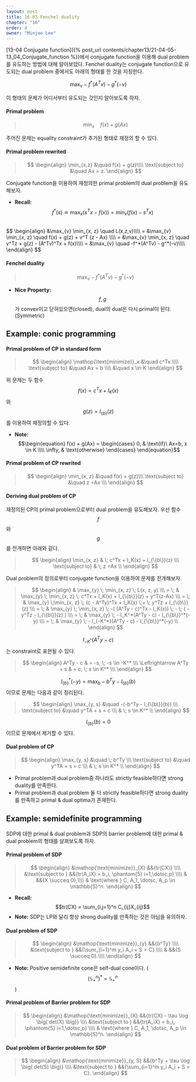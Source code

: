 ```yaml
---
layout: post
title: 16-03 Fenchel duality
chapter: "16"
order: 4
owner: "Minjoo Lee"
---
```

<script type="text/x-mathjax-config">
MathJax.Hub.Config({
    displayAlign: "center"
});
</script>

[13-04 Conjugate function]({% post_url contents/chapter13/21-04-05-13_04_Conjugate_function %})에서 conjugate function을 이용해 dual problem를 유도하는 방법에 대해 알아보았다. Fenchel duality는 conjugate function으로 유도되는 dual problem 중에서도 아래의 형태를 한 것을 지칭한다.

$$
\max_{v} -f^*(A^Tv) - g^*(-v)
$$

이 형태의 문제가 어디서부터 유도되는 것인지 알아보도록 하자.

#### Primal problem

> $$
> \min_{x} \quad f(x) + g(Ax)
> $$

주어진 문제는 equality constraint가 추가된 형태로 재정의 할 수 있다.

#### Primal problem rewrited
> $$
 \begin{align}
 \min_{x,z} &\quad f(x) + g(z)\\\\
 \text{subject to} &\quad Ax = z.
 \end{align}
 $$

Conjugate function을 이용하여 재정의한 primal problem의 dual problem을 유도해보자. <br/>

* **Recall:** $$f^*(s) \doteq  \max_{x} \big( s^Tx - f(x) \big) = \min_{x} \big( f(x) - s^Tx \big)$$

<br/>
$$
\begin{align}
&\max_{v} \min_{x, z} \quad L(x,z,v)\\\\
= &\max_{v} \min_{x, z} \quad f(x) + g(z) + v^T (z - Ax) \\\\
= &\max_{v} \min_{x, z} \quad v^Tz + g(z) - (A^Tv)^Tx + f(x)\\\\
= &\max_{v} \quad  -f^*(A^Tv) - g^*(-v)\\\\
\end{align}
$$

#### Fenchel duality
> $$
> \max_{v} -f^*(A^Tv) - g^*(-v)
> $$

* **Nice Property:** $$f, g$$가 convex이고 닫혀있으면(closed), dual의 dual은 다시 primal이 된다. (Symmetric)

## Example: conic programming

#### Primal problem of CP in standard form
>$$
\begin{align}
    \mathop{\text{minimize}}_x &\quad c^Tx \\\\
    \text{subject to} &\quad Ax = b \\\\
    &\quad x \in K
\end{align}
$$

위 문제는 두 함수 $$f(x) = c^Tx + I_K(x)$$와 $$g(z) = I_{\{b\}}(z)$$를 이용하여 재정의할 수 있다.<br/>

* **Note:** $$\begin{equation}
    f(x) + g(Ax) = 
    \begin{cases}
      0, & \text{if}\ Ax=b, x \in K \\\\
      \infty, & \text{otherwise}
    \end{cases}
  \end{equation}$$

#### Primal problem of CP rewrited
> $$
> \begin{align}
> \min_{x, z} &\quad  f(x) + g(z)\\\
> \text{subject to} &\quad z  =Ax \\\
> \end{align}
> $$

#### Deriving dual problem of CP

재정의된 CP의 primal problem으로부터 dual problem을 유도해보자. 우선 함수 $$f$$와 $$g$$를 전개하면 아래와 같다.
> $$
> \begin{align}
> \min_{x, z} & \; c^Tx + I_K(x) + I_{\{b\}}(z)  \\\
> \text{subject to} & \;  z   =Ax \\
> \end{align}
> $$

Dual problem의 정의로부터 conjugate function을 이용하여 문제를 전개해보자.

> $$
> \begin{align}
> & \max_{y} \; \min_{x, z} \;  L(x, z, y) \\\
> = \; & \max_{y} \; \min_{x, z} \;  c^Tx + I_K(x) + I_{\{b\}}(z) + y^T(z-Ax) \\\
> = \; & \max_{y}  \;\min_{x, z} \; (c - A^Ty)^Tx  + I_K(x) \;+ \;  y^Tz + I_{\{b\}}(z) \\\
> = \; & \max_{y} \;  \min_{x, z} \; -( (A^Ty - c)^Tx  - I_K(x)) \;  - \; ( - y^Tz - I_{\{b\}}(z) ) \\\
> = \; & \max_{y} \; - I_K^*(A^Ty - c)  -  I_{\{b\}}^*(-y)  \\\
> = \; & \max_{y} \; - I_{-K^*}(A^Ty - c)  - I_{\{b\}}^*(-y)  \\
> \end{align}
> $$

$$I_{-K^*}(A^Ty - c)$$는 constraint로 표현될 수 있다.

> $$
> \begin{align}
> A^Ty - c & = -s, \; -s \in -K^* \\\
> \Leftrightarrow A^Ty + s & = c, \; s \in K^* \\\
> \end{align}
> $$

$$I_{\{b\}}^*(-y) = \max_{b} -b^Ty - I_{\{b\}}(b)$$이므로 문제는 다음과 같이 정리된다.
> $$
> \begin{align}
> \max_{y, s} &\quad -(-b^Ty - I_{\{b\}}(b)) \\\
> \text{subject to} &\quad y^TA + s = c \\\
> &  \; s \in K^* \\
> \end{align}
> $$

$$I_{\{b\}}(b) = 0$$이므로 문제에서 제거할 수 있다.

#### Dual problem of CP

> $$
> \begin{align}
> \max_{y, s} &\quad  \;  b^Ty  \\\
> \text{subject to} &\quad y^TA + s = c \\\
> &  \; s \in K^* \\
> \end{align}
> $$ 

* Primal problem과 dual problem중 하나라도 strictly feasible하다면 strong duality를 만족한다.
* Primal problem과 dual problem 둘 다 strictly feasible하다면 strong duality를 만족하고 primal & dual optima가 존재한다.

## Example: semidefinite programming
SDP에 대한 primal & dual problem과 SDP의 barrier problem에 대한 primal & dual problem의 형태를 살펴보도록 하자.

#### Primal problem of SDP
>$$
>\begin{align}
>    &\mathop{\text{minimize}}_{X} &&{tr(CX)} \\\\
>    &\text{subject to } &&{tr(A_iX) = b_i, \phantom{5} i=1,\dotsc,p} \\\\
>    & &&{X \succeq 0},\\\\
>    & \text{where } C, A_1, \dotsc, A_p \in \mathbb{S}^n.
>\end{align}
>$$

* **Recall:** $$tr(CX) = \sum_{i,j=1}^n C_{ij}X_{ij}$$
* **Note:** SDP는 LP와 달리 항상 strong duality를 만족하는 것은 아님을 유의하자.

#### Dual problem of SDP
>$$
>\begin{align}
>    &\mathop{\text{minimize}}_{y} &&{b^Ty} \\\\
>    &\text{subject to } &&{\sum_{i=1}^m y_i A_i + S = C} \\\\
>    & &&{S \succeq 0}.\\\\
>\end{align}
>$$

* **Note:** Positive semidefinite cone은 self-dual cone이다. ($$(\mathbb{S}_{+}^n)^* = \mathbb{S}_{+}^n$$)

#### Primal problem of Barrier problem for SDP
>$$
>\begin{align}
>    &\mathop{\text{minimize}}_{X} &&{tr(CX) - \tau \log \big( det(X) \big)} \\\\
>    &\text{subject to } &&{tr(A_iX) = b_i, \phantom{5} i=1,\dotsc,p} \\\\
>    & \text{where } C, A_1, \dotsc, A_p \in \mathbb{S}^n.
>\end{align}
>$$

#### Dual problem of Barrier problem for SDP
>$$
>\begin{align}
>    &\mathop{\text{minimize}}_{y, S} &&{b^Ty +  \tau \log \big( det(S) \big)} \\\\
>    &\text{subject to } &&{\sum_{i=1}^m y_i A_i + S = C}.
>\end{align}
>$$